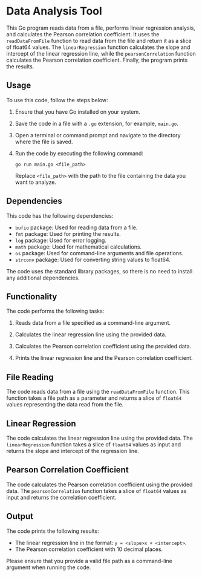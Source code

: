 # Data Analysis Tool

This Go program reads data from a file, performs linear regression analysis, and calculates the Pearson correlation coefficient. It uses the `readDataFromFile` function to read data from the file and return it as a slice of float64 values. The `linearRegression` function calculates the slope and intercept of the linear regression line, while the `pearsonCorrelation` function calculates the Pearson correlation coefficient. Finally, the program prints the results.

## Usage

To use this code, follow the steps below:

1. Ensure that you have Go installed on your system.

2. Save the code in a file with a `.go` extension, for example, `main.go`.

3. Open a terminal or command prompt and navigate to the directory where the file is saved.

4. Run the code by executing the following command:

   ```shell
   go run main.go <file_path>
   ```

   Replace `<file_path>` with the path to the file containing the data you want to analyze.

## Dependencies

This code has the following dependencies:

- `bufio` package: Used for reading data from a file.
- `fmt` package: Used for printing the results.
- `log` package: Used for error logging.
- `math` package: Used for mathematical calculations.
- `os` package: Used for command-line arguments and file operations.
- `strconv` package: Used for converting string values to float64.

The code uses the standard library packages, so there is no need to install any additional dependencies.

## Functionality

The code performs the following tasks:

1. Reads data from a file specified as a command-line argument.

2. Calculates the linear regression line using the provided data.

3. Calculates the Pearson correlation coefficient using the provided data.

4. Prints the linear regression line and the Pearson correlation coefficient.

## File Reading

The code reads data from a file using the `readDataFromFile` function. This function takes a file path as a parameter and returns a slice of `float64` values representing the data read from the file.

## Linear Regression

The code calculates the linear regression line using the provided data. The `linearRegression` function takes a slice of `float64` values as input and returns the slope and intercept of the regression line.

## Pearson Correlation Coefficient

The code calculates the Pearson correlation coefficient using the provided data. The `pearsonCorrelation` function takes a slice of `float64` values as input and returns the correlation coefficient.

## Output

The code prints the following results:

- The linear regression line in the format: `y = <slope>x + <intercept>`.
- The Pearson correlation coefficient with 10 decimal places.

Please ensure that you provide a valid file path as a command-line argument when running the code.

